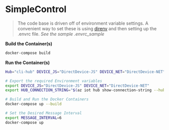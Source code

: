 # SimpleControl

> The code base is driven off of environment variable settings.  A convenient way to set these is using [direnv](https://github.com/direnv/direnv) and then setting up the .envrc file.  _See the sample .envrc_sample_

__Build the Container(s)__

  ```bash
  docker-compose build
  ```

__Run the Container(s)__

  ```bash
  Hub="cli-hub" DEVICE_JS="DirectDevice-JS" DEVICE_NET="DirectDevice-NET"

  # Export the required Environment variables
  export DEVICE_JS="DirectDevice-JS" DEVICE_NET="DirectDevice-NET"
  export HUB_CONNECTION_STRING="$(az iot hub show-connection-string --hub-name $Hub -otsv)"

  # Build and Run the Docker Containers
  docker-compose up --build

  # Set the Desired Message Interval
  export MESSAGE_INTERVAL=6
  docker-compose up
  ```

